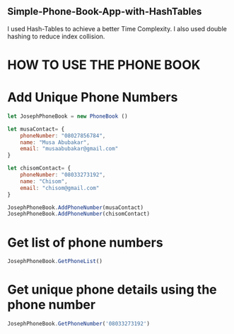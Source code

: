 ## Simple-Phone-Book-App-with-HashTables
I used Hash-Tables to achieve a better Time Complexity. I also used double hashing to reduce index collision.

# HOW TO USE THE PHONE BOOK

 # Add Unique Phone Numbers

```javascript
let JosephPhoneBook = new PhoneBook ()

let musaContact= {
    phoneNumber: "08027856784",
    name: "Musa Abubakar",
    email: "musaabubakar@gmail.com"
}

let chisomContact= {
    phoneNumber: "08033273192",
    name: "Chisom",
    email: "chisom@gmail.com"
}

JosephPhoneBook.AddPhoneNumber(musaContact)
JosephPhoneBook.AddPhoneNumber(chisomContact)
```

 # Get list of phone numbers

```javascript
JosephPhoneBook.GetPhoneList()
```

 # Get unique phone details using the phone number

```javascript
JosephPhoneBook.GetPhoneNumber('08033273192')
```
